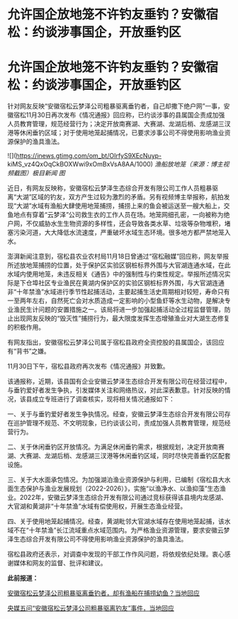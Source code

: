 # 允许国企放地笼不许钓友垂钓？安徽宿松：约谈涉事国企，开放垂钓区

# 允许国企放地笼不许钓友垂钓？安徽宿松：约谈涉事国企，开放垂钓区

针对网友反映“安徽宿松云梦泽公司粗暴驱离垂钓者，自己却撒下绝户网”一事，安徽宿松11月30日再次发布《情况通报》回应称，已约谈涉事的县属国企责成加强人员教育管理，规范经营行为；决定开放南赛湖、大赛湖、龙湖后梢、龙感湖三汊港等休闲垂钓区域；对于使用地笼起捕情况，已要求涉事公司不得使用影响渔业资源保护的渔具渔法。

![](https://inews.gtimg.com/om_bt/OIrfyS9XEcNuyp-
kiMS_vz4QxOqCkBOXWwi9xOmBxVsA8AA/1000) _渔船放地笼（来源：博主视频截图）极目新闻 图_

近日，有网友反映称，安徽宿松云梦泽生态综合开发有限公司工作人员粗暴驱离“大湖”区域的钓友，双方产生过较为激烈的矛盾。另有视频博主举报称，航拍发现“大湖”水域有渔船大肆使用地笼捕捞，捕捞上来的鱼会被运送至一艘大船上，交鱼地点有穿着“云梦泽”公司救生衣的工作人员在场。地笼网细孔密，一向被称为绝户网，不仅威胁水生生物资源的多样性，还会导致各类水草、垃圾等杂物堆积，堵塞污染河道，大大降低水流速度，严重破坏水域生态环境。很多地方都严禁地笼入水。

澎湃新闻注意到，宿松县农业农村局11月18日曾通过“宿松融媒”回应称，网友举报所述放地笼捕捞的位置，处于保护区实验区钢桩标界外围与大官湖连通水域，在此水域内使用地笼，未违反相关《通告》中的强制性与约束性规定。举报所述情况实际是下仓埠社区专业渔民在黄湖内保护区的实验区钢桩标界外围，与大官湖连通非“十年禁渔”水域进行季节性起捕活动，主要起捕生活史周期相对较短，寿命只有一至两年左右，自然死亡会对水质造成一定影响的小型鱼虾等水生动物，是解决专业渔民生计问题的安置措施之一。该局将进一步加强起捕活动全过程监督管理，防止出现网友反映的“毁灭性”捕捞行为，最大限度发挥生态增殖渔业对大湖生态修复的积极作用。

有网友指出，安徽宿松云梦泽公司属于宿松县政府全资控股的县属国企，该回应有“背书”之嫌。

11月30日下午，宿松县政府再次发布《情况通报》并致歉。

该通报称，近期，该县国有企业安徽云梦泽生态综合开发有限公司在经营过程中，与垂钓爱好者发生争执，引发媒体关注和网络热议，对此深表歉意。针对反映的情况，该县成立专班进行了调查核实，现将相关情况通报如下：

一、关于与垂钓爱好者发生争执情况。经查，安徽云梦泽生态综合开发有限公司存在巡护管理不规范、不文明现象，已约谈该公司，责成加强人员教育管理，规范经营行为。

二、关于休闲垂钓区开放情况。为满足休闲垂钓需求，根据规划，决定开放南赛湖、大赛湖、龙湖后梢、龙感湖三汊港等休闲垂钓区域，同时尽快完善垂钓区配套设施。

三、关于大水面承包情况。为加强湖泊渔业资源保护与利用，已编制《宿松县大水面生态保护与渔业发展规划（2022-2026）》，实施“以渔净水、以渔抑藻”生态渔业。2022年，安徽云梦泽生态综合开发有限公司通过竞标获得该县境内龙感湖、大官湖和黄湖非“十年禁渔”水域有偿使用权，开展生态渔业经营。

四、关于使用地笼起捕情况。经查，黄湖毗邻大官湖水域存在使用地笼起捕，该水域不在“十年禁渔”长江流域重点水域范围内。为严格渔业资源管理，要求安徽云梦泽生态综合开发有限公司不得使用影响渔业资源保护的渔具渔法。

宿松县政府还表示，对调查中发现的干部工作作风问题，将依规依纪处理。衷心感谢媒体和网友的监督、批评和建议。

**此前报道：**

[安徽宿松云梦泽公司粗暴驱离垂钓者，却有渔船在捕捞幼鱼？当地回应](https://news.qq.com/rain/a/20231118A082ML00)

[央媒五问“安徽宿松云梦泽公司粗暴驱离钓友”事件，当地回应](https://news.qq.com/rain/a/20231109A06C4400)

